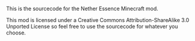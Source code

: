 This is the sourcecode for the Nether Essence Minecraft mod.

This mod is licensed under a Creative Commons Attribution-ShareAlike 3.0 Unported License so feel free to use the sourcecode for whatever you choose.

